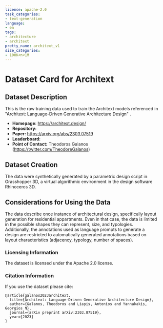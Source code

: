 ```yaml
---
license: apache-2.0
task_categories:
- text-generation
language:
- en
tags:
- architecture
- architext
pretty_name: architext_v1
size_categories:
- 100K<n<1M
---
```


# Dataset Card for Architext

## Dataset Description
This is the raw training data used to train the Architext models referenced in "Architext: Language-Driven Generative Architecture Design" . 

- **Homepage:** https://architext.design/
- **Repository:** 
- **Paper:** https://arxiv.org/abs/2303.07519
- **Leaderboard:** 
- **Point of Contact:** Theodoros Galanos (https://twitter.com/TheodoreGalanos)


## Dataset Creation
The data were synthetically generated by a parametric design script in Grasshopper 3D, a virtual algorithmic environment in the design software Rhinoceros 3D.

## Considerations for Using the Data
The data describe once instance of architectural design, specifically layout generation for residential appartments. Even in that case, the data is limited in the possible shapes they can represent, size, and typologies. Additionally, the annotations used as language prompts to generate a design are restricted to automatically generated annotations based on layout characteristics (adjacency, typology, number of spaces).

### Licensing Information
The dataset is licensed under the Apache 2.0 license.

### Citation Information

If you use the dataset please cite:

```
@article{galanos2023architext,
  title={Architext: Language-Driven Generative Architecture Design},
  author={Galanos, Theodoros and Liapis, Antonios and Yannakakis, Georgios N},
  journal={arXiv preprint arXiv:2303.07519},
  year={2023}
}
```